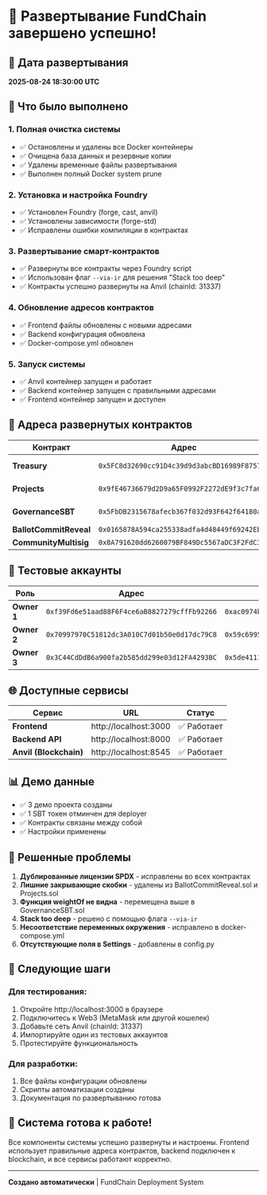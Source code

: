 # 🎉 Развертывание FundChain завершено успешно!

## 📅 Дата развертывания
**2025-08-24 18:30:00 UTC**

## 🚀 Что было выполнено

### 1. Полная очистка системы
- ✅ Остановлены и удалены все Docker контейнеры
- ✅ Очищена база данных и резервные копии
- ✅ Удалены временные файлы развертывания
- ✅ Выполнен полный Docker system prune

### 2. Установка и настройка Foundry
- ✅ Установлен Foundry (forge, cast, anvil)
- ✅ Установлены зависимости (forge-std)
- ✅ Исправлены ошибки компиляции в контрактах

### 3. Развертывание смарт-контрактов
- ✅ Развернуты все контракты через Foundry script
- ✅ Использован флаг `--via-ir` для решения "Stack too deep"
- ✅ Контракты успешно развернуты на Anvil (chainId: 31337)

### 4. Обновление адресов контрактов
- ✅ Frontend файлы обновлены с новыми адресами
- ✅ Backend конфигурация обновлена
- ✅ Docker-compose.yml обновлен

### 5. Запуск системы
- ✅ Anvil контейнер запущен и работает
- ✅ Backend контейнер запущен с правильными адресами
- ✅ Frontend контейнер запущен и доступен

## 📍 Адреса развернутых контрактов

| Контракт | Адрес | Описание |
|----------|-------|----------|
| **Treasury** | `0x5FC8d32690cc91D4c39d9d3abcBD16989F875707` | Контракт казны |
| **Projects** | `0x9fE46736679d2D9a65F0992F2272dE9f3c7fa6e0` | Управление проектами |
| **GovernanceSBT** | `0x5FbDB2315678afecb367f032d93F642f64180aa3` | Soulbound токен |
| **BallotCommitReveal** | `0x0165878A594ca255338adfa4d48449f69242Eb8F` | Голосование |
| **CommunityMultisig** | `0x8A791620dd6260079BF849Dc5567aDC3F2FdC318` | Мультисиг |

## 🔑 Тестовые аккаунты

| Роль | Адрес | Приватный ключ |
|------|-------|----------------|
| **Owner 1** | `0xf39Fd6e51aad88F6F4ce6aB8827279cffFb92266` | `0xac0974bec39a17e36ba4a6b4d238ff944bacb478cbed5efcae784d7bf4f2ff80` |
| **Owner 2** | `0x70997970C51812dc3A010C7d01b50e0d17dc79C8` | `0x59c6995e998f97a5a0044966f0945389dc9e86dae88c7a8412f4603b6b78690d` |
| **Owner 3** | `0x3C44CdDdB6a900fa2b585dd299e03d12FA4293BC` | `0x5de4111afa1a4b94908f83103eb1f1706367c2e68ca870fc3fb9a804cdab365a` |

## 🌐 Доступные сервисы

| Сервис | URL | Статус |
|--------|-----|--------|
| **Frontend** | http://localhost:3000 | ✅ Работает |
| **Backend API** | http://localhost:8000 | ✅ Работает |
| **Anvil (Blockchain)** | http://localhost:8545 | ✅ Работает |

## 📊 Демо данные

- ✅ 3 демо проекта созданы
- ✅ 1 SBT токен отминчен для deployer
- ✅ Контракты связаны между собой
- ✅ Настройки применены

## 🔧 Решенные проблемы

1. **Дублированные лицензии SPDX** - исправлены во всех контрактах
2. **Лишние закрывающие скобки** - удалены из BallotCommitReveal.sol и Projects.sol
3. **Функция weightOf не видна** - перемещена выше в GovernanceSBT.sol
4. **Stack too deep** - решено с помощью флага `--via-ir`
5. **Несоответствие переменных окружения** - исправлено в docker-compose.yml
6. **Отсутствующие поля в Settings** - добавлены в config.py

## 📝 Следующие шаги

### Для тестирования:
1. Откройте http://localhost:3000 в браузере
2. Подключитесь к Web3 (MetaMask или другой кошелек)
3. Добавьте сеть Anvil (chainId: 31337)
4. Импортируйте один из тестовых аккаунтов
5. Протестируйте функциональность

### Для разработки:
1. Все файлы конфигурации обновлены
2. Скрипты автоматизации созданы
3. Документация по развертыванию готова

## 🎯 Система готова к работе!

Все компоненты системы успешно развернуты и настроены. Frontend использует правильные адреса контрактов, backend подключен к blockchain, и все сервисы работают корректно.

---
**Создано автоматически** | FundChain Deployment System
